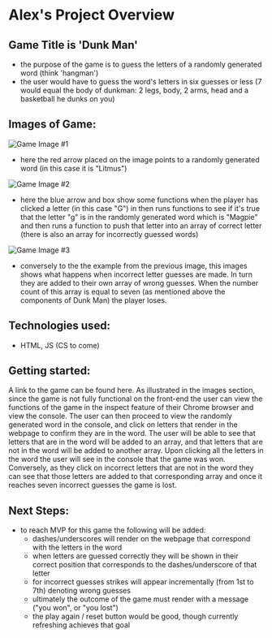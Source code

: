 # Alex's Project Overview

## Game Title is 'Dunk Man' 
- the purpose of the game is to guess the letters of a randomly generated word (think 'hangman')
- the user would have to guess the word's letters in six guesses or less (7 would equal the body of dunkman: 2 legs, body, 2 arms, head and a basketball he dunks on you)

## Images of Game: 

![Game Image #1](https://i.imgur.com/Dp5nm2m.png)
- here the red arrow placed on the image points to a randomly generated word (in this case it is "Litmus")

![Game Image #2](https://i.imgur.com/FsVqJhF.png)
- here the blue arrow and box show some functions when the player has clicked a letter (in this case "G") in then runs functions to see if it's true that the letter "g" is in the randomly generated word which is "Magpie" and then runs a function to push that letter into an array of correct letter (there is also an array for incorrectly guessed words)

![Game Image #3](https://i.imgur.com/sgiL2Qs.png)
- conversely to the the example from the previous image, this images shows what happens when incorrect letter guesses are made. In turn they are added to their own array of wrong guesses. When the number count of this array is equal to seven (as mentioned above the components of Dunk Man) the player loses. 

## Technologies used: 
- HTML, JS (CS to come)

## Getting started: 
A link to the game can be found here. As illustrated in the images section, since the game is not fully functional on the front-end the user can view the functions of the game in the inspect feature of their Chrome browser and view the console. The user can then proceed to view the randomly generated word in the console, and click on letters that render in the webpage to confirm they are in the word. The user will be able to see that letters that are in the word will be added to an array, and that letters that are not in the word will be added to another array. Upon clicking all the letters in the word the user will see in the console that the game was won. Conversely, as they click on incorrect letters that are not in the word they can see that those letters are added to that corresponding array and once it reaches seven incorrect guesses the game is lost. 

## Next Steps: 
- to reach MVP for this game the following will be added: 
    - dashes/underscores will render on the webpage that correspond with the letters in the word
    - when letters are guessed correctly they will be shown in their correct position that corresponds to the dashes/underscore of that letter
    - for incorrect guesses strikes will appear incrementally (from 1st to 7th) denoting wrong guesses
    - ultimately the outcome of the game must render with a message ("you won", or "you lost")
    - the play again / reset button would be good, though currently refreshing achieves that goal